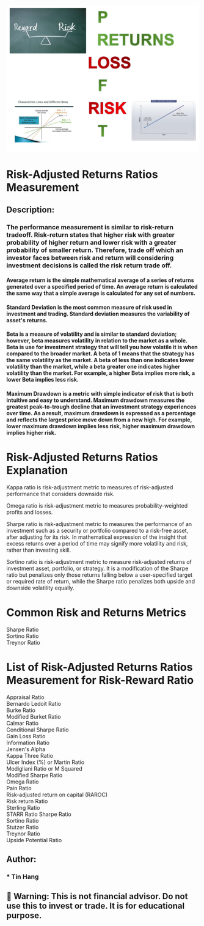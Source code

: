 <img src="RiskReturn.PNG">  

# Risk-Adjusted Returns Ratios Measurement    

## Description:  
### The performance measurement is similar to risk-return tradeoff. Risk-return states that higher risk with greater probability of higher return and lower risk with a greater probability of smaller return. Therefore, trade off which an investor faces between risk and return will considering investment decisions is called the risk return trade off.  

#### Average return is the simple mathematical average of a series of returns generated over a specified period of time. An average return is calculated the same way that a simple average is calculated for any set of numbers.  

#### Standard Deviation is the most common measure of risk used in investment and trading. Standard deviation measures the variability of asset's returns.  

#### Beta is a measure of volatility and is similar to standard deviation; however, beta measures volatility in relation to the market as a whole. Beta is use for investment strategy that will tell you how volatile it is when compared to the broader market. A beta of 1 means that the strategy has the same volatility as the market. A beta of less than one indicates lower volatility than the market, while a beta greater one indicates higher volatility than the market.  For example, a higher Beta implies more risk, a lower Beta implies less risk.  

#### Maximum Drawdown is a metric with simple indicator of risk that is both intuitive and easy to understand. Maximum drawdown measures the greatest peak-to-trough decline that an investment strategy experiences over time. As a result, maximum drawdown is expressed as a percentage and reflects the largest price move down from a new high. For example, lower maximum drawdown implies less risk, higher maximum drawdown implies higher risk.  

# Risk-Adjusted Returns Ratios Explanation 
Kappa ratio is risk-adjustment metric to measures of risk-adjusted performance that considers downside risk.  

Omega ratio is risk-adjustment metric to measures probability-weighted profits and losses.  

Sharpe ratio is risk-adjustment metric to measures the performance of an investment such as a security or portfolio compared to a risk-free asset, after adjusting for its risk. In mathematical expression of the insight that excess returns over a period of time may signify more volatility and risk, rather than investing skill.  

Sortino ratio is risk-adjustment metric to measure risk-adjusted returns of investment asset, portfolio, or strategy. It is a modification of the Sharpe ratio but penalizes only those returns falling below a user-specified target or required rate of return, while the Sharpe ratio penalizes both upside and downside volatility equally.  

# Common Risk and Returns Metrics  
Sharpe Ratio  
Sortino Ratio  
Treynor Ratio  

# List of Risk-Adjusted Returns Ratios Measurement for Risk-Reward Ratio  

Appraisal Ratio  
Bernardo Ledoit Ratio  
Burke Ratio  
Modified Burket Ratio  
Calmar Ratio  
Conditional Sharpe Ratio  
Gain Loss Ratio  
Information Ratio  
Jensen's Alpha  
Kappa Three Ratio  
Ulcer Index (%) or Martin Ratio    
Modigliani Ratio  or M Squared  
Modified Sharpe Ratio  
Omega Ratio  
Pain Ratio  
Risk-adjusted return on capital (RAROC)  
Risk return Ratio  
Sterling Ratio  
STARR Ratio
Sharpe Ratio  
Sortino Ratio  
Stutzer Ratio  
Treynor Ratio   
Upside Potential Ratio  


## Author:    
### * Tin Hang  

## 🔴 Warning: This is not financial advisor.  Do not use this to invest or trade. It is for educational purpose.  

